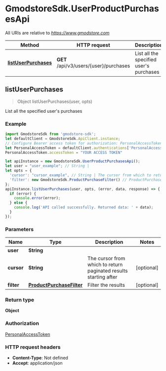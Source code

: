 # GmodstoreSdk.UserProductPurchasesApi

All URIs are relative to *https://www.gmodstore.com*

Method | HTTP request | Description
------------- | ------------- | -------------
[**listUserPurchases**](UserProductPurchasesApi.md#listUserPurchases) | **GET** /api/v3/users/{user}/purchases | List all the specified user&#39;s purchases



## listUserPurchases

> Object listUserPurchases(user, opts)

List all the specified user&#39;s purchases

### Example

```javascript
import GmodstoreSdk from 'gmodstore-sdk';
let defaultClient = GmodstoreSdk.ApiClient.instance;
// Configure Bearer access token for authorization: PersonalAccessToken
let PersonalAccessToken = defaultClient.authentications['PersonalAccessToken'];
PersonalAccessToken.accessToken = "YOUR ACCESS TOKEN"

let apiInstance = new GmodstoreSdk.UserProductPurchasesApi();
let user = "user_example"; // String | 
let opts = {
  'cursor': "cursor_example", // String | The cursor from which to return paginated results starting after
  'filter': new GmodstoreSdk.ProductPurchaseFilter() // ProductPurchaseFilter | Filter the results
};
apiInstance.listUserPurchases(user, opts, (error, data, response) => {
  if (error) {
    console.error(error);
  } else {
    console.log('API called successfully. Returned data: ' + data);
  }
});
```

### Parameters


Name | Type | Description  | Notes
------------- | ------------- | ------------- | -------------
 **user** | **String**|  | 
 **cursor** | **String**| The cursor from which to return paginated results starting after | [optional] 
 **filter** | [**ProductPurchaseFilter**](.md)| Filter the results | [optional] 

### Return type

**Object**

### Authorization

[PersonalAccessToken](../README.md#PersonalAccessToken)

### HTTP request headers

- **Content-Type**: Not defined
- **Accept**: application/json

